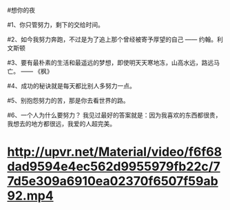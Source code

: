 #想你的夜

#1、你只管努力，剩下的交给时间。

#2、如今我努力奔跑，不过是为了追上那个曾经被寄予厚望的自己 —— 约翰。利文斯顿

#3、要有最朴素的生活和最遥远的梦想，即使明天天寒地冻，山高水远，路远马亡。 —— 《枫》

#4、成功的秘诀就是每天都比别人多努力一点。

#5、别抱怨努力的苦，那是你去看世界的路。

#6、一个人为什么要努力？ 我见过最好的答案就是：因为我喜欢的东西都很贵，我想去的地方都很远，我爱的人超完美。


# http://upvr.net/Material/video/f6f68dad9594e4ec562d9955979fb22c/77d5e309a6910ea02370f6507f59ab92.mp4
